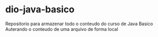 # dio-java-basico
Repositorio para armazenar todo o conteudo do curso de Java Basico
Auterando o conteudo de uma arquivo de forma local 